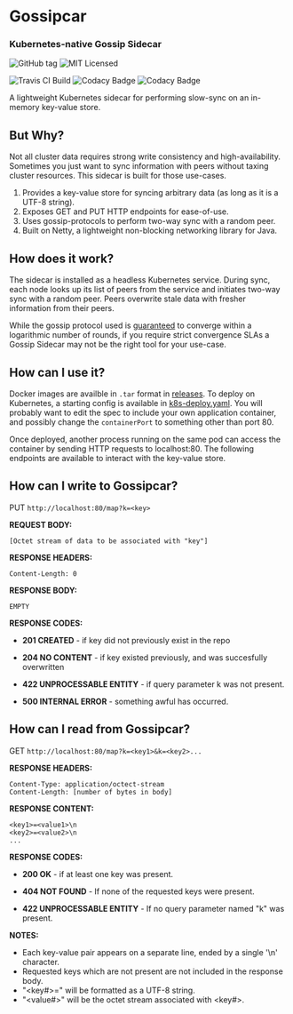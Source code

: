 # Gossipcar
### Kubernetes-native Gossip Sidecar

![GitHub tag](https://img.shields.io/github/tag/niftysoft/k8s-gossipcar.svg)
![MIT Licensed](https://img.shields.io/badge/license-MIT-blue.svg)

![Travis CI Build](https://travis-ci.org/NiftySoft/k8s-gossip-sidecar.svg?branch=master)
![Codacy Badge](https://api.codacy.com/project/badge/Grade/090f054b569a4074864f3a9e260850b8)
![Codacy Badge](https://api.codacy.com/project/badge/Coverage/090f054b569a4074864f3a9e260850b8)




A lightweight Kubernetes sidecar for performing slow-sync on an in-memory key-value
store.

## But Why?

Not all cluster data requires strong write consistency and high-availability. Sometimes you
just want to sync information with peers without taxing cluster resources. This sidecar is
built for those use-cases.

1. Provides a key-value store for syncing arbitrary data (as long as it is a UTF-8 string).
1. Exposes GET and PUT HTTP endpoints for ease-of-use.
1. Uses gossip-protocols to perform two-way sync with a random peer.
1. Built on Netty, a lightweight non-blocking networking library for Java.

## How does it work?

The sidecar is installed as a headless Kubernetes service. During sync, each node looks up
its list of peers from the service and initiates two-way sync with a random peer. Peers 
overwrite stale data with fresher information from their peers.

While the gossip protocol used is [guaranteed](http://disi.unitn.it/~montreso/ds/papers/montresor17.pdf) 
to converge within a logarithmic number of rounds, if you require strict convergence SLAs
a Gossip Sidecar may not be the right tool for your use-case.

## How can I use it?

Docker images are availble in `.tar` format in [releases](https://github.com/NiftySoft/k8s-gossipcar/releases). 
To deploy on Kubernetes, a starting config is available in [k8s-deploy.yaml](https://github.com/NiftySoft/k8s-gossipcar/blob/master/k8s-deploy.yaml). 
You will probably want to edit the spec to include your own application container, and possibly change 
the `containerPort` to something other than port 80.

Once deployed, another process running on the same pod can access the container by sending HTTP requests
to localhost:80. The following endpoints are available to interact with the key-value store.

## How can I write to Gossipcar?

PUT `http://localhost:80/map?k=<key>`

**REQUEST BODY:**
```
[Octet stream of data to be associated with "key"]
```

**RESPONSE HEADERS:**
```
Content-Length: 0
```

**RESPONSE BODY:**
```
EMPTY
```

**RESPONSE CODES:**
 * **201 CREATED**    - if key did not previously exist in the repo
 * **204 NO CONTENT** - if key existed previously, and was succesfully overwritten
   
 * **422 UNPROCESSABLE ENTITY** - if query parameter k was not present.
   
 * **500 INTERNAL ERROR** - something awful has occurred.


## How can I read from Gossipcar?

GET `http://localhost:80/map?k=<key1>&k=<key2>...`

**RESPONSE HEADERS:**
```
Content-Type: application/octect-stream
Content-Length: [number of bytes in body]
```

**RESPONSE CONTENT:**
```
<key1>=<value1>\n
<key2>=<value2>\n
...
```

**RESPONSE CODES:**
 * **200 OK** - if at least one key was present.
   
 * **404 NOT FOUND**            - If none of the requested keys were present.
 * **422 UNPROCESSABLE ENTITY** - If no query parameter named "k" was present.

**NOTES:**
 * Each key-value pair appears on a separate line, ended by a single '\n' character.
 * Requested keys which are not present are not included in the response body.
 * "<key#>=" will be formatted as a UTF-8 string.
 * "<value#>" will be the octet stream associated with <key#>.
